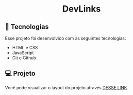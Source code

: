 <h1 align="center"> DevLinks </h1>


## 🚀 Tecnologias

Esse projeto foi desenvolvido com as seguintes tecnologias:

- HTML e CSS
- JavaScript
- Git e Github

## 💻 Projeto

Você pode visualizar o layout do projeto através [DESSE LINK](https://small-project-psi.vercel.app/). 

